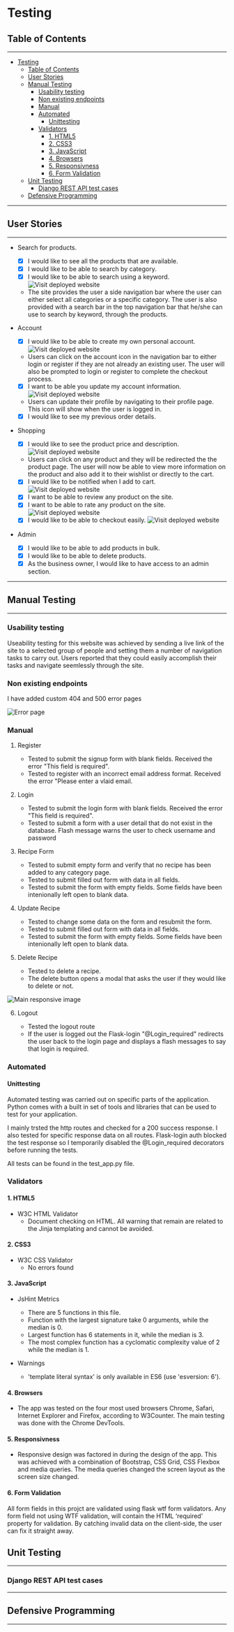 # Testing

## Table of Contents

---

- [Testing](#testing)
  - [Table of Contents](#table-of-contents)
  - [User Stories](#user-stories)
  - [Manual Testing](#manual-testing)
    - [Usability testing](#usability-testing)
    - [Non existing endpoints](#non-existing-endpoints)
    - [Manual](#manual)
    - [Automated](#automated)
      - [Unittesting](#unittesting)
    - [Validators](#validators)
      - [1. HTML5](#1-html5)
      - [2. CSS3](#2-css3)
      - [3. JavaScript](#3-javascript)
      - [4. Browsers](#4-browsers)
      - [5. Responsivness](#5-responsivness)
      - [6. Form Validation](#6-form-validation)
  - [Unit Testing](#unit-testing)
    - [Django REST API test cases](#django-rest-api-test-cases)
  - [Defensive Programming](#defensive-programming)

---

## User Stories

---

-   Search for products.

    -   [x] I would like to see all the products that are available.
    -   [x] I would like to be able to search by category.
    -   [x] I would like to be able to search using a keyword.
            ![Visit deployed website](data/user_stories_1.png)

    -   The site provides the user a side navigation bar where the user can either select all categories or a specific category. The user is also provided with a search bar in the top navigation bar that he/she can use to search by keyword, through the products.

-   Account

    -   [x] I would like to be able to create my own personal account.
            ![Visit deployed website](data/user_stories_2.png)
    -   Users can click on the account icon in the navigation bar to either login or register if they are not already an existing user. The user will also be prompted to login or register to complete the checkout process.

    -   [x] I want to be able you update my account information.
            ![Visit deployed website](data/user_stories_3.png)
    -   Users can update their profile by navigating to their profile page. This icon will show when the user is logged in.
    -   [x] I would like to see my previous order details.

-   Shopping

    -   [x] I would like to see the product price and description.
            ![Visit deployed website](data/user_stories_4.png)
    -   Users can click on any product and they will be redirected the the product page. The user will now be able to view more information on the product and also add it to their wishlist or directly to the cart.
    -   [x] I would like to be notified when I add to cart.
            ![Visit deployed website](data/user_stories_5.png)
    -   [x] I want to be able to review any product on the site.
    -   [x] I want to be able to rate any product on the site.
            ![Visit deployed website](data/user_stories_6.png)
    -   [x] I would like to be able to checkout easily.
            ![Visit deployed website](data/user_stories_7.png)

-   Admin
    -   [x] I would like to be able to add products in bulk.
    -   [x] I would like to be able to delete products.
    -   [x] As the business owner, I would like to have access to an admin section.

---

## Manual Testing

---

### Usability testing

Useability testing for this website was achieved by sending a live link of the site to a selected group of people and setting them a number of navigation tasks to carry out. Users reported that they could easily accomplish their tasks and navigate seemlessly through the site.

### Non existing endpoints

I have added custom 404 and 500 error pages

![Error page](https://res.cloudinary.com/gemtech-solutions/image/upload/v1622798866/The%20Foodie/404_e17smz.jpg)

### Manual

1. Register

    - Tested to submit the signup form with blank fields. Received the error "This field is required".
    - Tested to register with an incorrect email address format. Received the error "Please enter a vlaid email.

2. Login

    - Tested to submit the login form with blank fields. Received the error "This field is required".
    - Tested to submit a form with a user detail that do not exist in the database. Flash message warns the user to check username and password

3. Recipe Form

    - Tested to submit empty form and verify that no recipe has been added to any category page.
    - Tested to submit filled out form with data in all fields.
    - Tested to submit the form with empty fields. Some fields have been intenionally left open to blank data.

4. Update Recipe

    - Tested to change some data on the form and resubmit the form.
    - Tested to submit filled out form with data in all fields.
    - Tested to submit the form with empty fields. Some fields have been intenionally left open to blank data.

5. Delete Recipe

    - Tested to delete a recipe.
    - The delete button opens a modal that asks the user if they would like to delete or not.

![Main responsive image](https://res.cloudinary.com/gemtech-solutions/image/upload/v1623258547/The%20Foodie/Screenshot_2021-06-09_at_18.08.45_wdqpau.png)

6. Logout

    - Tested the logout route
    - If the user is logged out the Flask-login "@Login_required" redirects the user back to the login page and displays a flash messages to say that login is required.

### Automated

#### Unittesting

Automated testing was carried out on specific parts of the application. Python comes with a built in set of tools and libraries that can be used to test for your application.

I mainly trsted the http routes and checked for a 200 success response. I also tested for specific response data on all routes. Flask-login auth blocked the test response so I temporarily disabled the @Login_required decorators before running the tests.

All tests can be found in the test_app.py file.

### Validators

#### 1. HTML5

-   W3C HTML Validator
    -   Document checking on HTML. All warning that remain are related to the Jinja templating and cannot be avoided.

#### 2. CSS3

-   W3C CSS Validator
    -   No errors found

#### 3. JavaScript

-   JsHint Metrics

    -   There are 5 functions in this file.
    -   Function with the largest signature take 0 arguments, while the median is 0.
    -   Largest function has 6 statements in it, while the median is 3.
    -   The most complex function has a cyclomatic complexity value of 2 while the median is 1.

-   Warnings
    -   'template literal syntax' is only available in ES6 (use 'esversion: 6').

#### 4. Browsers

-   The app was tested on the four most used browsers Chrome, Safari, Internet Explorer and Firefox, according to W3Counter. The main testing was done with the Chrome DevTools.

#### 5. Responsivness

-   Responsive design was factored in during the design of the app. This was achieved with a combination of Bootstrap, CSS Grid, CSS Flexbox and media queries. The media queries changed the screen layout as the screen size changed.

#### 6. Form Validation

All form fields in this projct are validated using flask wtf form validators. Any form field not using WTF validation, will contain the HTML ‘required’ property for validation. By catching invalid data on the client-side, the user can fix it straight away.

## Unit Testing

---

### Django REST API test cases

---

## Defensive Programming

---

